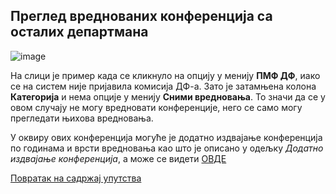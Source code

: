 ## Преглед вреднованих конференција са осталих департмана

![image](https://user-images.githubusercontent.com/29538544/159048611-6a397f5b-7550-4a19-8098-f42d3ba98e54.png)

На слици је пример када се кликнуло на опцију у менију **ПМФ ДФ**, иако се на систем није
пријавила комисија ДФ-а. Зато је затамњена колона **Категорија** и нема опције у менију
**Сними вредновања**. То значи да се у овом случају не могу вредновати конференције, него
се само могу прегледати њихова вредновања.

У оквиру ових конференција могуће је додатно издвајање конференција по годинама и врсти вредновања као што је описано у одељку *Додатно издвајање конференција*, а може се видети [ОВДЕ](./dodatniPregledKonferencija.md)

[Повратак на садржај упутства](../../uputstvoVrednovanjeKonferencija.md#садржај)
